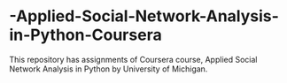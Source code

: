 # -Applied-Social-Network-Analysis-in-Python-Coursera
This repository has assignments of Coursera course, Applied Social Network Analysis in Python by University of Michigan.
